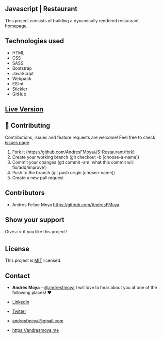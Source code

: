 ## Javascript | Restaurant
This project consists of building a dynamically rendered restaurant homepage.

## Technologies used

- HTML
- CSS
- SASS
- Bootstrap
- JavaScript
- Webpack
- ESlint
- Stickler
- GitHub

## [Live Version](https://react-bookstore-001.herokuapp.com)

## 🤝 Contributing

Contributions, issues and feature requests are welcome! Feel free to check [issues page](https://github.com/AndresFMoya/JS-Restaurant/issues).

1. Fork it (https://github.com/AndresFMoya/JS-Restaurant/fork)
2. Create your working branch (git checkout -b [choose-a-name])
3. Commit your changes (git commit -am 'what this commit will fix/add/improve')
4. Push to the branch (git push origin [chosen-name])
5. Create a new pull request


## Contributors

- Andres Felipe Moya https://github.com/AndresFMoya

## Show your support

Give a ⭐️ if you like this project!


## License

This project is [MIT](https://github.com/AndresFMoya/JS-Restaurant/blob/develop/LICENSE) licensed.


## Contact
- **Andrés Moya** - [@andresfmoya](https://github.com/andresfmoya) I will love to hear about you at one of the following places! :heart:

- [LinkedIn](https://www.linkedin.com/in/andres-f-moya/)
- [Twitter](https://www.twitter.com/andmedev/) 
- <andresfmoya@gmail.com>.
- <https://andresmoya.me>
